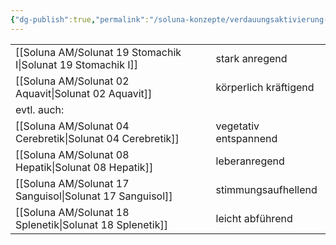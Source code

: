 ```yaml
---
{"dg-publish":true,"permalink":"/soluna-konzepte/verdauungsaktivierung-soluna/"}
---
```


|   |   |
|---|---|
[[Soluna AM/Solunat 19 Stomachik I\|Solunat 19 Stomachik I]]   | stark anregend |
[[Soluna AM/Solunat 02 Aquavit\|Solunat 02 Aquavit]]          | körperlich kräftigend  |
evtl. auch:                         |                                    |
[[Soluna AM/Solunat 04 Cerebretik\|Solunat 04 Cerebretik]]      | vegetativ entspannend  |
[[Soluna AM/Solunat 08 Hepatik\|Solunat 08 Hepatik]]           | leberanregend           |
[[Soluna AM/Solunat 17 Sanguisol\|Solunat 17 Sanguisol]]       | stimmungsaufhellend |
[[Soluna AM/Solunat 18 Splenetik\|Solunat 18 Splenetik]]        | leicht abführend  |
